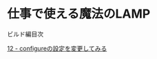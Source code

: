 # 仕事で使える魔法のLAMP

ビルド編目次

[12 - configureの設定を変更してみる](http://www.atmarkit.co.jp/ait/articles/1107/01/news139.html)

